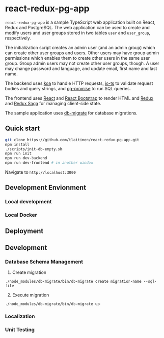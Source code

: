 # react-redux-pg-app

`react-redux-pg-app` is a sample TypeScript web application built on React,
Redux and PostgreSQL. The web application can be used to create and modify
users and user groups stored in two tables `user` and `user_group`,
respectively.  

The initialization script creates an admin user (and an admin group) which
can create other user groups and users. Other users may have group admin 
permissions which enables them to create other users in the same user group.
Group admin users may not create other user groups, though. A user may change
password and language, and update email, first name and last name.

The backend uses [koa](https://koajs.com/) to handle HTTP requests,
[io-ts](https://github.com/gcanti/io-ts) to validate request bodies and query
strings, and [pg-promise](https://github.com/vitaly-t/pg-promise) to run
SQL queries.

The frontend uses [React](https://reactjs.org/) and 
[React Bootstrap](https://react-bootstrap.github.io/) to render HTML and
[Redux](https://redux.js.org/) and 
[Redux Saga](https://github.com/redux-saga/redux-saga) for managing client-side state.

The sample application uses
[db-migrate](https://github.com/db-migrate/node-db-migrate) for database
migrations.


## Quick start

```bash
git clone https://github.com/tlaitinen/react-redux-pg-app.git
npm install
./scripts/init-db-empty.sh
npm run init
npm run dev-backend
npm run dev-frontend # in another window
```

Navigate to `http://localhost:3000`

## Development Envionment

### Local development


### Local Docker


## Deployment

## Development

### Database Schema Management

1. Create migration

`./node_modules/db-migrate/bin/db-migrate create migration-name --sql-file`

2. Execute migration

`./node_modules/db-migrate/bin/db-migrate up`

### Localization


### Unit Testing

